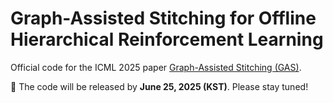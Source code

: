 # Graph-Assisted Stitching for Offline Hierarchical Reinforcement Learning

Official code for the ICML 2025 paper [Graph-Assisted Stitching (GAS)](https://arxiv.org/abs/2506.07744).

🚧 The code will be released by **June 25, 2025 (KST)**. Please stay tuned!
